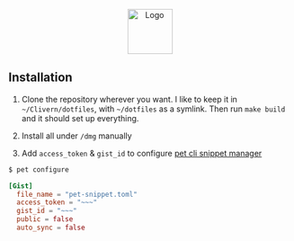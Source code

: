 <p align="center">
    <img alt="Logo" src="https://raw.githubusercontent.com/Clivern/dotfiles/master/img/logo.png" height="80" />
</p>

## Installation

1. Clone the repository wherever you want. I like to keep it in `~/Clivern/dotfiles`, with `~/dotfiles` as a symlink. Then run `make build` and it should set up everything.

2. Install all under `/dmg` manually

3. Add `access_token` & `gist_id` to configure [pet cli snippet manager](https://github.com/knqyf263/pet)
```bash
$ pet configure
```

```toml
[Gist]
  file_name = "pet-snippet.toml"
  access_token = "~~~"
  gist_id = "~~~"
  public = false
  auto_sync = false
```
